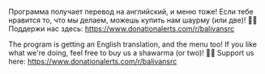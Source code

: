 Программа получает перевод на английский, и меню тоже! Если тебе нравится то, что мы делаем, можешь купить нам шаурму (или две)! 🥙✨
Поддержи нас здесь: https://www.donationalerts.com/r/balivansrc

The program is getting an English translation, and the menu too! If you like what we're doing, feel free to buy us a shawarma (or two)! 🥙✨
Support us here: https://www.donationalerts.com/r/balivansrc

